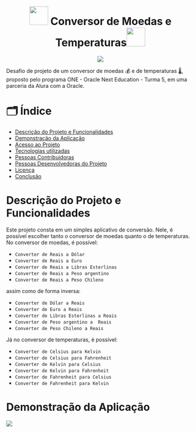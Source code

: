 <h1 align="center"><img width=50 src="https://cdn.awsli.com.br/800x800/1604/1604231/produto/75130007/fa83049f04.jpg"/> Conversor de Moedas e Temperaturas<img width=50 src="https://img.freepik.com/vetores-premium/icone-de-termometro-simbolo-de-escala-de-temperatura-de-frio-e-calor-sinal-de-tempo-frio-e-quente-imagem-vetorial-isolada-simples_642540-250.jpg"/> </h1>

<p align="center"><img src="http://img.shields.io/static/v1?label=STATUS&message=EM%20DESENVOLVIMENTO&color=GREEN&style=for-the-badge"/></h1>

Desafio de projeto de um conversor de moedas 💰️ e de temperaturas 🌡️, proposto pelo programa ONE - Oracle Next Education - Turma 5, em uma parceria da Alura com a Oracle.

# 🗂️ Índice 

* [Descrição do Projeto e Funcionalidades](#descrição-do-projeto-e-funcionalidades)
* [Demonstração da Aplicação](#demonstração-da-aplicação)
* [Acesso ao Projeto](#acesso-ao-projeto)
* [Tecnologias utilizadas](#tecnologias-utilizadas)
* [Pessoas Contribuidoras](#pessoas-contribuidoras)
* [Pessoas Desenvolvedoras do Projeto](#pessoas-desenvolvedoras)
* [Licença](#licença)
* [Conclusão](#conclusão)

# Descrição do Projeto e Funcionalidades

Este projeto consta em um simples aplicativo de conversão. Nele, é possível escolher tanto o conversor de moedas quanto o de temperaturas. No conversor de moedas, é possível:
- `Converter de Reais a Dólar`
- `Converter de Reais a Euro`
- `Converter de Reais a Libras Esterlinas`
- `Converter de Reais a Peso argentino`
- `Converter de Reais a Peso Chileno`
  
assim como de forma inversa:
- `Converter de Dólar a Reais`
- `Converter de Euro a Reais`
- `Converter de Libras Esterlinas a Reais`
- `Converter de Peso argentino a  Reais`
- `Converter de Peso Chileno a Reais`

Já no conversor de temperaturas, é possível:
- `Converter de Celsius para Kelvin`
- `Converter de Celsius para Fahrenheit`
- `Converter de Kelvin para Celsius`
- `Converter de Kelvin para Fahrenheit`
- `Converter de Fahrenheit para Celsius`
- `Converter de Fahrenheit para Kelvin`

# Demonstração da Aplicação

<img src="https://pasteboard.co/rSzOtuQtrT4P.gif"/>
